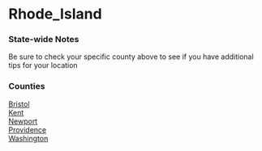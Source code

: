 # Rhode_Island

### State-wide Notes
Be sure to check your specific county above to see if you have additional tips for your location

### Counties
[Bristol](Bristol.md)\
[Kent](Kent.md)\
[Newport](Newport.md)\
[Providence](Providence.md)\
[Washington](Washington.md)
